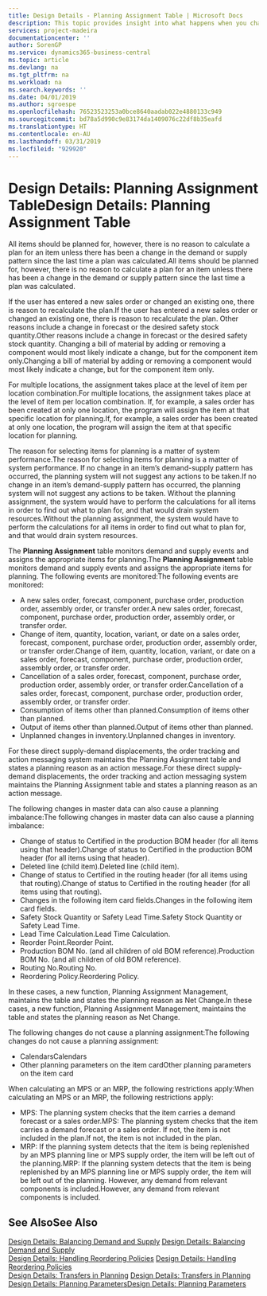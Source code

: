 ```yaml
---
title: Design Details - Planning Assignment Table | Microsoft Docs
description: This topic provides insight into what happens when you change how you plan for an item.
services: project-madeira
documentationcenter: ''
author: SorenGP
ms.service: dynamics365-business-central
ms.topic: article
ms.devlang: na
ms.tgt_pltfrm: na
ms.workload: na
ms.search.keywords: ''
ms.date: 04/01/2019
ms.author: sgroespe
ms.openlocfilehash: 76523523253a0bce8640aadab022e4880133c949
ms.sourcegitcommit: bd78a5d990c9e83174da1409076c22df8b35eafd
ms.translationtype: HT
ms.contentlocale: en-AU
ms.lasthandoff: 03/31/2019
ms.locfileid: "929920"
---
```

# <a name="design-details-planning-assignment-table"></a><span data-ttu-id="d1aff-103">Design Details: Planning Assignment Table</span><span class="sxs-lookup"><span data-stu-id="d1aff-103">Design Details: Planning Assignment Table</span></span>
<span data-ttu-id="d1aff-104">All items should be planned for, however, there is no reason to calculate a plan for an item unless there has been a change in the demand or supply pattern since the last time a plan was calculated.</span><span class="sxs-lookup"><span data-stu-id="d1aff-104">All items should be planned for, however, there is no reason to calculate a plan for an item unless there has been a change in the demand or supply pattern since the last time a plan was calculated.</span></span>  

<span data-ttu-id="d1aff-105">If the user has entered a new sales order or changed an existing one, there is reason to recalculate the plan.</span><span class="sxs-lookup"><span data-stu-id="d1aff-105">If the user has entered a new sales order or changed an existing one, there is reason to recalculate the plan.</span></span> <span data-ttu-id="d1aff-106">Other reasons include a change in forecast or the desired safety stock quantity.</span><span class="sxs-lookup"><span data-stu-id="d1aff-106">Other reasons include a change in forecast or the desired safety stock quantity.</span></span> <span data-ttu-id="d1aff-107">Changing a bill of material by adding or removing a component would most likely indicate a change, but for the component item only.</span><span class="sxs-lookup"><span data-stu-id="d1aff-107">Changing a bill of material by adding or removing a component would most likely indicate a change, but for the component item only.</span></span>  

<span data-ttu-id="d1aff-108">For multiple locations, the assignment takes place at the level of item per location combination.</span><span class="sxs-lookup"><span data-stu-id="d1aff-108">For multiple locations, the assignment takes place at the level of item per location combination.</span></span> <span data-ttu-id="d1aff-109">If, for example, a sales order has been created at only one location, the program will assign the item at that specific location for planning.</span><span class="sxs-lookup"><span data-stu-id="d1aff-109">If, for example, a sales order has been created at only one location, the program will assign the item at that specific location for planning.</span></span>  

<span data-ttu-id="d1aff-110">The reason for selecting items for planning is a matter of system performance.</span><span class="sxs-lookup"><span data-stu-id="d1aff-110">The reason for selecting items for planning is a matter of system performance.</span></span> <span data-ttu-id="d1aff-111">If no change in an item’s demand-supply pattern has occurred, the planning system will not suggest any actions to be taken.</span><span class="sxs-lookup"><span data-stu-id="d1aff-111">If no change in an item’s demand-supply pattern has occurred, the planning system will not suggest any actions to be taken.</span></span> <span data-ttu-id="d1aff-112">Without the planning assignment, the system would have to perform the calculations for all items in order to find out what to plan for, and that would drain system resources.</span><span class="sxs-lookup"><span data-stu-id="d1aff-112">Without the planning assignment, the system would have to perform the calculations for all items in order to find out what to plan for, and that would drain system resources.</span></span>  

<span data-ttu-id="d1aff-113">The **Planning Assignment** table monitors demand and supply events and assigns the appropriate items for planning.</span><span class="sxs-lookup"><span data-stu-id="d1aff-113">The **Planning Assignment** table monitors demand and supply events and assigns the appropriate items for planning.</span></span> <span data-ttu-id="d1aff-114">The following events are monitored:</span><span class="sxs-lookup"><span data-stu-id="d1aff-114">The following events are monitored:</span></span>  

* <span data-ttu-id="d1aff-115">A new sales order, forecast, component, purchase order, production order, assembly order, or transfer order.</span><span class="sxs-lookup"><span data-stu-id="d1aff-115">A new sales order, forecast, component, purchase order, production order, assembly order, or transfer order.</span></span>  
* <span data-ttu-id="d1aff-116">Change of item, quantity, location, variant, or date on a sales order, forecast, component, purchase order, production order, assembly order, or transfer order.</span><span class="sxs-lookup"><span data-stu-id="d1aff-116">Change of item, quantity, location, variant, or date on a sales order, forecast, component, purchase order, production order, assembly order, or transfer order.</span></span>  
* <span data-ttu-id="d1aff-117">Cancellation of a sales order, forecast, component, purchase order, production order, assembly order, or transfer order.</span><span class="sxs-lookup"><span data-stu-id="d1aff-117">Cancellation of a sales order, forecast, component, purchase order, production order, assembly order, or transfer order.</span></span>  
* <span data-ttu-id="d1aff-118">Consumption of items other than planned.</span><span class="sxs-lookup"><span data-stu-id="d1aff-118">Consumption of items other than planned.</span></span>  
* <span data-ttu-id="d1aff-119">Output of items other than planned.</span><span class="sxs-lookup"><span data-stu-id="d1aff-119">Output of items other than planned.</span></span>  
* <span data-ttu-id="d1aff-120">Unplanned changes in inventory.</span><span class="sxs-lookup"><span data-stu-id="d1aff-120">Unplanned changes in inventory.</span></span>  

<span data-ttu-id="d1aff-121">For these direct supply-demand displacements, the order tracking and action messaging system maintains the Planning Assignment table and states a planning reason as an action message.</span><span class="sxs-lookup"><span data-stu-id="d1aff-121">For these direct supply-demand displacements, the order tracking and action messaging system maintains the Planning Assignment table and states a planning reason as an action message.</span></span>  

<span data-ttu-id="d1aff-122">The following changes in master data can also cause a planning imbalance:</span><span class="sxs-lookup"><span data-stu-id="d1aff-122">The following changes in master data can also cause a planning imbalance:</span></span>  

* <span data-ttu-id="d1aff-123">Change of status to Certified in the production BOM header (for all items using that header).</span><span class="sxs-lookup"><span data-stu-id="d1aff-123">Change of status to Certified in the production BOM header (for all items using that header).</span></span>  
* <span data-ttu-id="d1aff-124">Deleted line (child item).</span><span class="sxs-lookup"><span data-stu-id="d1aff-124">Deleted line (child item).</span></span>  
* <span data-ttu-id="d1aff-125">Change of status to Certified in the routing header (for all items using that routing).</span><span class="sxs-lookup"><span data-stu-id="d1aff-125">Change of status to Certified in the routing header (for all items using that routing).</span></span>  
* <span data-ttu-id="d1aff-126">Changes in the following item card fields.</span><span class="sxs-lookup"><span data-stu-id="d1aff-126">Changes in the following item card fields.</span></span>  
* <span data-ttu-id="d1aff-127">Safety Stock Quantity or Safety Lead Time.</span><span class="sxs-lookup"><span data-stu-id="d1aff-127">Safety Stock Quantity or Safety Lead Time.</span></span>  
* <span data-ttu-id="d1aff-128">Lead Time Calculation.</span><span class="sxs-lookup"><span data-stu-id="d1aff-128">Lead Time Calculation.</span></span>  
* <span data-ttu-id="d1aff-129">Reorder Point.</span><span class="sxs-lookup"><span data-stu-id="d1aff-129">Reorder Point.</span></span>  
* <span data-ttu-id="d1aff-130">Production BOM No. (and all children of old BOM reference).</span><span class="sxs-lookup"><span data-stu-id="d1aff-130">Production BOM No. (and all children of old BOM reference).</span></span>  
* <span data-ttu-id="d1aff-131">Routing No.</span><span class="sxs-lookup"><span data-stu-id="d1aff-131">Routing No.</span></span>  
* <span data-ttu-id="d1aff-132">Reordering Policy.</span><span class="sxs-lookup"><span data-stu-id="d1aff-132">Reordering Policy.</span></span>  

<span data-ttu-id="d1aff-133">In these cases, a new function, Planning Assignment Management, maintains the table and states the planning reason as Net Change.</span><span class="sxs-lookup"><span data-stu-id="d1aff-133">In these cases, a new function, Planning Assignment Management, maintains the table and states the planning reason as Net Change.</span></span>  

<span data-ttu-id="d1aff-134">The following changes do not cause a planning assignment:</span><span class="sxs-lookup"><span data-stu-id="d1aff-134">The following changes do not cause a planning assignment:</span></span>  

* <span data-ttu-id="d1aff-135">Calendars</span><span class="sxs-lookup"><span data-stu-id="d1aff-135">Calendars</span></span>  
* <span data-ttu-id="d1aff-136">Other planning parameters on the item card</span><span class="sxs-lookup"><span data-stu-id="d1aff-136">Other planning parameters on the item card</span></span>  

<span data-ttu-id="d1aff-137">When calculating an MPS or an MRP, the following restrictions apply:</span><span class="sxs-lookup"><span data-stu-id="d1aff-137">When calculating an MPS or an MRP, the following restrictions apply:</span></span>  

* <span data-ttu-id="d1aff-138">MPS: The planning system checks that the item carries a demand forecast or a sales order.</span><span class="sxs-lookup"><span data-stu-id="d1aff-138">MPS: The planning system checks that the item carries a demand forecast or a sales order.</span></span> <span data-ttu-id="d1aff-139">If not, the item is not included in the plan.</span><span class="sxs-lookup"><span data-stu-id="d1aff-139">If not, the item is not included in the plan.</span></span>  
* <span data-ttu-id="d1aff-140">MRP: If the planning system detects that the item is being replenished by an MPS planning line or MPS supply order, the item will be left out of the planning.</span><span class="sxs-lookup"><span data-stu-id="d1aff-140">MRP: If the planning system detects that the item is being replenished by an MPS planning line or MPS supply order, the item will be left out of the planning.</span></span> <span data-ttu-id="d1aff-141">However, any demand from relevant components is included.</span><span class="sxs-lookup"><span data-stu-id="d1aff-141">However, any demand from relevant components is included.</span></span>  

## <a name="see-also"></a><span data-ttu-id="d1aff-142">See Also</span><span class="sxs-lookup"><span data-stu-id="d1aff-142">See Also</span></span>  
<span data-ttu-id="d1aff-143">[Design Details: Balancing Demand and Supply](design-details-balancing-demand-and-supply.md) </span><span class="sxs-lookup"><span data-stu-id="d1aff-143">[Design Details: Balancing Demand and Supply](design-details-balancing-demand-and-supply.md) </span></span>  
<span data-ttu-id="d1aff-144">[Design Details: Handling Reordering Policies](design-details-handling-reordering-policies.md) </span><span class="sxs-lookup"><span data-stu-id="d1aff-144">[Design Details: Handling Reordering Policies](design-details-handling-reordering-policies.md) </span></span>  
<span data-ttu-id="d1aff-145">[Design Details: Transfers in Planning](design-details-transfers-in-planning.md) </span><span class="sxs-lookup"><span data-stu-id="d1aff-145">[Design Details: Transfers in Planning](design-details-transfers-in-planning.md) </span></span>  
[<span data-ttu-id="d1aff-146">Design Details: Planning Parameters</span><span class="sxs-lookup"><span data-stu-id="d1aff-146">Design Details: Planning Parameters</span></span>](design-details-planning-parameters.md)  
